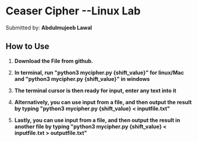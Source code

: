 # Ceaser Cipher --Linux Lab

Submitted by: **Abdulmujeeb Lawal**



## How to Use


1. **Download the File from github.**

2. **In terminal, run "python3 mycipher.py {shift_value}" for linux/Mac and "python3 mycipher.py {shift_value}" in windows**

3. **The terminal cursor is then ready for input, enter any text into it**

4. **Alternatively, you can use input from a file, and then output the result by typing "python3 mycipher.py {shift_value} < inputfile.txt"**

5. **Lastly, you can use input from a file, and then output the result in another file by typing "python3 mycipher.py {shift_value} < inputfile.txt > outputfile.txt"**




